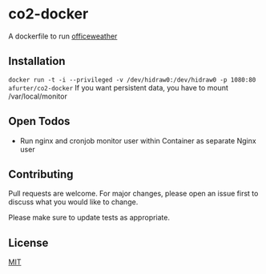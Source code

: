 # co2-docker

A dockerfile to run [officeweather](https://github.com/aymenfurter/officeweather/archive/master.zip)

## Installation
`docker run -t -i --privileged -v /dev/hidraw0:/dev/hidraw0 -p 1080:80 afurter/co2-docker`
If you want persistent data, you have to mount /var/local/monitor

## Open Todos
- Run nginx and cronjob monitor user within Container as separate Nginx user


## Contributing
Pull requests are welcome. For major changes, please open an issue first to discuss what you would like to change.

Please make sure to update tests as appropriate.

## License
[MIT](https://choosealicense.com/licenses/mit/)
